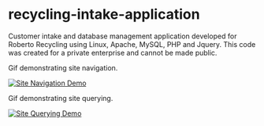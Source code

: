# recycling-intake-application
Customer intake and database management application developed for Roberto Recycling using Linux, Apache, MySQL, PHP and Jquery.
This code was created for a private enterprise and cannot be made public.   

Gif demonstrating site navigation.

<a href="https://media.giphy.com/media/pd53F5gWDPIStzhw6N/giphy.gif"><img src="https://media.giphy.com/media/pd53F5gWDPIStzhw6N/giphy.gif" title="Site Navigation Demo"/></a>


Gif demonstrating site querying. 

<a href="https://media.giphy.com/media/9dcVirxPi20VERUIoF/giphy.gif"><img src="https://media.giphy.com/media/9dcVirxPi20VERUIoF/giphy.gif" title="Site Querying Demo"/></a>

